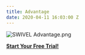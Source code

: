```yaml
---
title: Advantage
date: 2020-04-11 16:03:00 Z
---
```


![SWIVEL Advantage.png](/uploads/SWIVEL%20Advantage.png)

**[ Start Your Free Trial!](https://app.swivelscheduler.com/signup)**